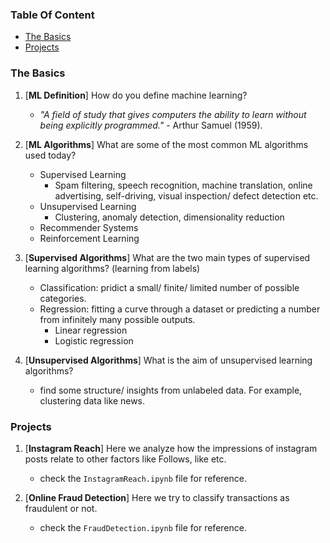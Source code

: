 
### Table Of Content

- [The Basics](https://github.com/ccibeekeoc42/MachineInteligence_Masterr#the-basics)
- [Projects](https://github.com/ccibeekeoc42/MachineInteligence_Masterr#the-projects)

### The Basics

1. [**ML Definition**] How do you define machine learning?
    - *"A field of study that gives computers the ability to learn without being explicitly programmed."* - Arthur Samuel (1959).

2. [**ML Algorithms**] What are some of the most common ML algorithms used today?
    - Supervised Learning
        - Spam filtering, speech recognition, machine translation, online advertising, self-driving, visual inspection/ defect detection etc.
    - Unsupervised Learning
        - Clustering, anomaly detection, dimensionality reduction
    - Recommender Systems
    - Reinforcement Learning

3. [**Supervised Algorithms**] What are the two main types of supervised learning algorithms?  (learning from labels)
    - Classification: pridict a small/ finite/ limited number of possible categories.
    - Regression: fitting a curve through a dataset or predicting a number from infinitely many possible outputs.
        - Linear regression
        - Logistic regression

4. [**Unsupervised Algorithms**] What is the aim of unsupervised learning algorithms?
    - find some structure/ insights from unlabeled data. For example, clustering data like news.



### Projects
1. [**Instagram Reach**] Here we analyze how the impressions of instagram posts relate to other factors like Follows, like etc.
    - check the `InstagramReach.ipynb` file for reference.

2. [**Online Fraud Detection**] Here we try to classify transactions as fraudulent or not.
    - check the `FraudDetection.ipynb` file for reference.
